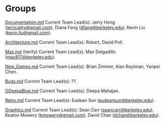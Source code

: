 Groups
======

[Documentation.md](Documentation.md "wikilink") Current Team Lead(s): Jerry Hong (jerricality@gmail.com), Diana Fang (dfang@berkeley.edu), Kevin Liu (kevin.liu@gmail.com).

[Architecture.md](Architecture.md "wikilink") Current Team Lead(s): Robert, David Poll.

[Max.md](Max.md "wikilink") (tierify) Current Team Lead(s): Max Delgadillo (max817@berkeley.edu).

[New\_Games.md](New_Games.md "wikilink") Current Team Lead(s): Brian Zimmer, Alan Roytman, Yanpei Chen.

[Bugs.md](Bugs.md "wikilink") Current Team Lead(s): ??.

[ODeepaBlue.md](ODeepaBlue.md "wikilink") Current Team Lead(s): Deepa Mahajan.

[Retro.md](Retro.md "wikilink") Current Team Lead(s): Eudean Sun (eudeansun@berkeley.edu).

[Graphics.md](Graphics.md "wikilink") Current Team Lead(s): Sean Carr (seancarr@berkeley.edu), Keaton Mowery (kmowery@gmail.com), David Chan (dchan@berkeley.edu).
